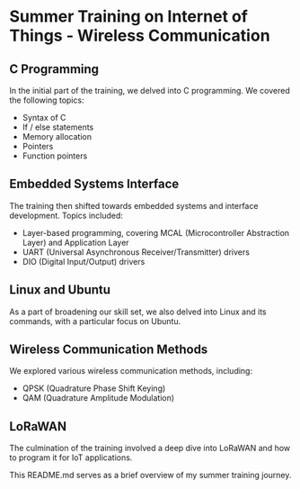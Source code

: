 # Summer Training on Internet of Things - Wireless Communication

## C Programming
In the initial part of the training, we delved into C programming. We covered the following topics:
- Syntax of C
- If / else statements
- Memory allocation
- Pointers
- Function pointers

## Embedded Systems Interface
The training then shifted towards embedded systems and interface development. Topics included:
- Layer-based programming, covering MCAL (Microcontroller Abstraction Layer) and Application Layer
- UART (Universal Asynchronous Receiver/Transmitter) drivers
- DIO (Digital Input/Output) drivers

## Linux and Ubuntu
As a part of broadening our skill set, we also delved into Linux and its commands, with a particular focus on Ubuntu.

## Wireless Communication Methods
We explored various wireless communication methods, including:
- QPSK (Quadrature Phase Shift Keying)
- QAM (Quadrature Amplitude Modulation)

## LoRaWAN
The culmination of the training involved a deep dive into LoRaWAN and how to program it for IoT applications.

This README.md serves as a brief overview of my summer training journey.
